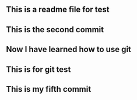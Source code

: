 ## This is a readme file for test

## This is the second commit

## Now I have learned how to use git

## This is for git test

## This is my fifth commit